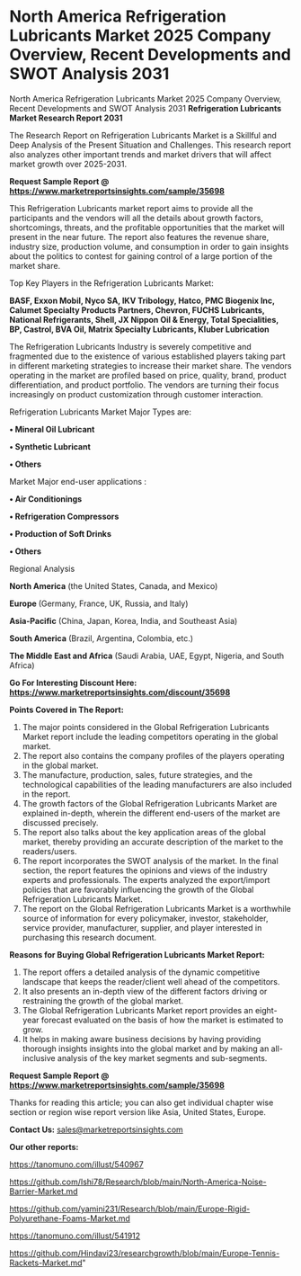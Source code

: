 # North America Refrigeration Lubricants Market 2025 Company Overview, Recent Developments and SWOT Analysis 2031
North America Refrigeration Lubricants Market 2025 Company Overview, Recent Developments and SWOT Analysis 2031
<strong>Refrigeration Lubricants Market Research Report 2031</strong>

The Research Report on Refrigeration Lubricants Market is a Skillful and Deep Analysis of the Present Situation and Challenges. This research report also analyzes other important trends and market drivers that will affect market growth over 2025-2031.

<strong>Request Sample Report @ <a href=https://www.marketreportsinsights.com/sample/35698>https://www.marketreportsinsights.com/sample/35698</a></strong>

This Refrigeration Lubricants market report aims to provide all the participants and the vendors will all the details about growth factors, shortcomings, threats, and the profitable opportunities that the market will present in the near future. The report also features the revenue share, industry size, production volume, and consumption in order to gain insights about the politics to contest for gaining control of a large portion of the market share.

Top Key Players in the Refrigeration Lubricants Market:

<strong>BASF, Exxon Mobil, Nyco SA, IKV Tribology, Hatco, PMC Biogenix Inc, Calumet Specialty Products Partners, Chevron, FUCHS Lubricants, National Refrigerants, Shell, JX Nippon Oil & Energy, Total Specialities, BP, Castrol, BVA Oil, Matrix Specialty Lubricants, Kluber Lubrication</strong>

The Refrigeration Lubricants Industry is severely competitive and fragmented due to the existence of various established players taking part in different marketing strategies to increase their market share. The vendors operating in the market are profiled based on price, quality, brand, product differentiation, and product portfolio. The vendors are turning their focus increasingly on product customization through customer interaction.

Refrigeration Lubricants Market Major Types are:

<strong>•  Mineral Oil Lubricant

•  Synthetic Lubricant

•  Others</strong>

Market Major end-user applications :

<strong>•  Air Conditionings

•  Refrigeration Compressors

•  Production of Soft Drinks

•  Others</strong>

Regional Analysis

</u><strong><b>North America</b></strong> (the United States, Canada, and Mexico)

<strong><b>Europe </b></strong>(Germany, France, UK, Russia, and Italy)

<strong><b>Asia-Pacific</b></strong> (China, Japan, Korea, India, and Southeast Asia)

<strong><b>South America</b></strong> (Brazil, Argentina, Colombia, etc.)

<strong><b>The Middle East and Africa</b></strong> (Saudi Arabia, UAE, Egypt, Nigeria, and South Africa)

<strong>Go For Interesting Discount Here: <a href=https://www.marketreportsinsights.com/discount/35698>https://www.marketreportsinsights.com/discount/35698</a></strong>

<strong>Points Covered in The Report:</strong>
<ol>
  <li>The major points considered in the Global Refrigeration Lubricants Market report include the leading competitors operating in the global market.</li>
  <li>The report also contains the company profiles of the players operating in the global market.</li>
  <li>The manufacture, production, sales, future strategies, and the technological capabilities of the leading manufacturers are also included in the report.</li>
  <li>The growth factors of the Global Refrigeration Lubricants Market are explained in-depth, wherein the different end-users of the market are discussed precisely.</li>
  <li>The report also talks about the key application areas of the global market, thereby providing an accurate description of the market to the readers/users.</li>
  <li>The report incorporates the SWOT analysis of the market. In the final section, the report features the opinions and views of the industry experts and professionals. The experts analyzed the export/import policies that are favorably influencing the growth of the Global Refrigeration Lubricants Market.</li>
  <li>The report on the Global Refrigeration Lubricants Market is a worthwhile source of information for every policymaker, investor, stakeholder, service provider, manufacturer, supplier, and player interested in purchasing this research document.</li>
</ol>
<strong>Reasons for Buying Global Refrigeration Lubricants Market Report:</strong>

<ol>
  <li>The report offers a detailed analysis of the dynamic competitive landscape that keeps the reader/client well ahead of the competitors.</li>
  <li>It also presents an in-depth view of the different factors driving or restraining the growth of the global market.</li>
  <li>The Global Refrigeration Lubricants Market report provides an eight-year forecast evaluated on the basis of how the market is estimated to grow.</li>
  <li>It helps in making aware business decisions by having providing thorough insights insights into the global market and by making an all-inclusive analysis of the key market segments and sub-segments.</li>
</ol>
<strong>Request Sample Report @ <a href=https://www.marketreportsinsights.com/sample/35698>https://www.marketreportsinsights.com/sample/35698</a></strong>


Thanks for reading this article; you can also get individual chapter wise section or region wise report version like Asia, United States, Europe.

<strong>Contact Us:</strong>
sales@marketreportsinsights.com

<strong>Our other reports:</strong>

<a href=https://tanomuno.com/illust/540967>https://tanomuno.com/illust/540967</a>

<a href=https://github.com/Ishi78/Research/blob/main/North-America-Noise-Barrier-Market.md>https://github.com/Ishi78/Research/blob/main/North-America-Noise-Barrier-Market.md</a>

<a href=https://github.com/yamini231/Research/blob/main/Europe-Rigid-Polyurethane-Foams-Market.md>https://github.com/yamini231/Research/blob/main/Europe-Rigid-Polyurethane-Foams-Market.md</a>

<a href=https://tanomuno.com/illust/541912>https://tanomuno.com/illust/541912</a>

<a href=https://github.com/Hindavi23/researchgrowth/blob/main/Europe-Tennis-Rackets-Market.md>https://github.com/Hindavi23/researchgrowth/blob/main/Europe-Tennis-Rackets-Market.md</a>"
